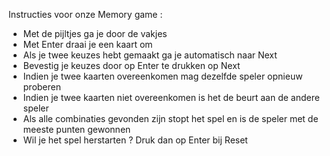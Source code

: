 Instructies voor onze Memory game :

- Met de pijltjes ga je door de vakjes
- Met Enter draai je een kaart om
- Als je twee keuzes hebt gemaakt ga je automatisch naar Next
- Bevestig je keuzes door op Enter te drukken op Next
- Indien je twee kaarten overeenkomen mag dezelfde speler opnieuw proberen
- Indien je twee kaarten niet overeenkomen is het de beurt aan de andere speler
- Als alle combinaties gevonden zijn stopt het spel en is de speler met de meeste punten gewonnen
- Wil je het spel herstarten ? Druk dan op Enter bij Reset
